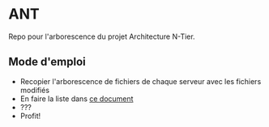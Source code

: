 # ANT
Repo pour l'arborescence du projet Architecture N-Tier.

## Mode d'emploi
- Recopier l'arborescence de fichiers de chaque serveur avec les fichiers modifiés
- En faire la liste dans [ce document](https://docs.google.com/spreadsheets/d/11zR9gVMbJuX6DIotmD5x4OU0DAxeCwb9fsU07R4r7sI/edit#gid=607999598)
- ???
- Profit!
